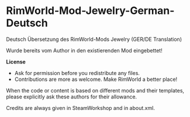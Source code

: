 # RimWorld-Mod-Jewelry-German-Deutsch
Deutsch Übersetzung des RimWorld-Mods Jewelry (GER/DE Translation) 

Wurde bereits vom Author in den existierenden Mod eingebettet!

<b>License</b>
- Ask for permission before you redistribute any files.
- Contributions are more as welcome. Make RimWorld a better place!

When the code or content is based on different mods and their templates, please explicitly ask these authors for their allowance.

Credits are always given in SteamWorkshop and in about.xml.
